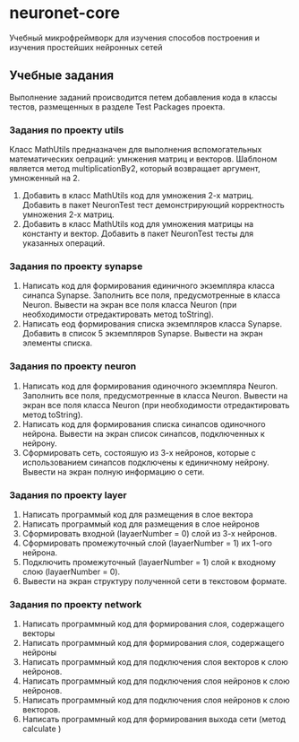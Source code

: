 # neuronet-core

Учебный микрофреймворк для изучения способов построения и изучения простейших нейронных сетей


## Учебные задания

Выполнение заданий происводится петем добавления кода в классы тестов, размещенных в разделе Test Packages проекта.

### Задания по проекту utils
Класс MathUtils предназначен для выполнения вспомогательных математических оепраций: умнжения матриц и векторов.
Шаблоном является метод  multiplicationBy2, который возвращает аргумент, умноженный на 2.

1. Добавить в класс MathUtils код для умножения 2-х матриц. Добавить в пакет NeuronTest тест демонстрирующий корректность умножения 2-х матриц.
1. Добавить в класс MathUtils код для умножения матрицы на константу и вектор. Добавить в пакет NeuronTest тесты для указанных операций.

### Задания по проекту synapse
1. Написать код для формирования единичного экземпляра класса синапса Synapse. Заполнить все поля, предусмотренные в класса Neuron.  Вывести на экран все поля 
класса Neuron (при необходимости отредактировать метод toString).
1. Написать еод формирования списка экземпляров класса Synapse. Добавить в список 5 экземпляров Synapse. Вывести на экран элементы списка. 


### Задания по проекту neuron
1. Написать код для формирования  одиночного экземпляра Neuron. Заполнить все поля, предусмотренные в класса Neuron. Вывести на экран все поля 
класса Neuron (при необходимости отредактировать метод toString).
1. Написать код для формирования списка синапсов одиночного нейрона. Вывести на экран список синапсов, подключенных к нейрону.
1. Сформировать сеть, состояшую из 3-х нейронов, которые с использованием синапсов подключены к единичному нейрону. Вывести на экран полную информацию о сети. 

### Задания по проекту layer
1. Написать программый код для размещения в слое вектора
1. Написать программый код для размещения в слое нейронов
1. Сформировать входной (layaerNumber = 0) слой из 3-х нейронов. 
1. Сформировать промежуточный слой (layaerNumber = 1) их 1-ого нейрона.
1. Подключить промежуточный (layaerNumber = 1) слой к входному слою (layaerNumber = 0).
1. Вывести на экран структуру полученной сети в текстовом формате.


### Задания по проекту network

1. Написать программный код для формирования слоя, содержащего векторы
1. Написать программный код для формирования слоя, содержащего нейроны
1. Написать  программный код для подключения слоя векторов к слою нейронов.
1. Написать  программный код для подключения слоя нейронов к слою нейронов.
1. Написать  программный код для подключения слоя нейронов к слою векторов.
1. Написать программный код для формирования выхода сети (метод calculate )






